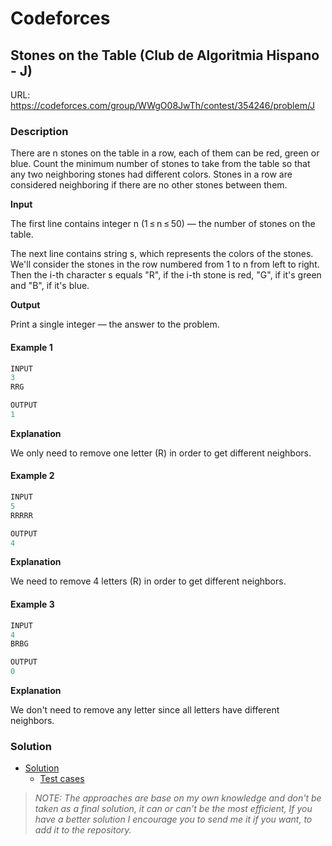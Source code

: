 # Codeforces

## Stones on the Table (Club de Algoritmia Hispano - J)
URL: https://codeforces.com/group/WWgO08JwTh/contest/354246/problem/J

### Description

There are n stones on the table in a row, each of them can be red, green or blue. Count the minimum number of stones to take from the table so that any two neighboring stones had different colors. Stones in a row are considered neighboring if there are no other stones between them.

**Input**

The first line contains integer n (1 ≤ n ≤ 50) — the number of stones on the table.

The next line contains string s, which represents the colors of the stones. We'll consider the stones in the row numbered from 1 to n from left to right. Then the i-th character s equals "R", if the i-th stone is red, "G", if it's green and "B", if it's blue.

**Output**

Print a single integer — the answer to the problem.

#### Example 1
```java
INPUT
3
RRG

OUTPUT
1
```
**Explanation**

We only need to remove one letter (R) in order to get different neighbors.

#### Example 2
```java
INPUT
5
RRRRR

OUTPUT
4
```
**Explanation**

We need to remove 4 letters (R) in order to get different neighbors.

#### Example 3
```java
INPUT
4
BRBG

OUTPUT
0
```
**Explanation**

We don't need to remove any letter since all letters have different neighbors.

### Solution

* [Solution](Solution.java)
  * [Test cases](../../../../test/java/codeforces/)

> *NOTE: The approaches are base on my own knowledge and don't be taken as a final solution, it can or can't be the most efficient, If you have a better solution I encourage you to send me it if you want, to add it to the repository.*  